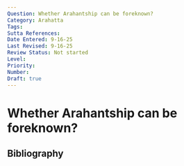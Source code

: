 ```yaml
---
Question: Whether Arahantship can be foreknown?
Category: Arahatta
Tags: 
Sutta References: 
Date Entered: 9-16-25
Last Revised: 9-16-25
Review Status: Not started
Level: 
Priority: 
Number: 
Draft: true
---
```


# Whether Arahantship can be foreknown?

## Bibliography

<!-- 

Notes:



-->